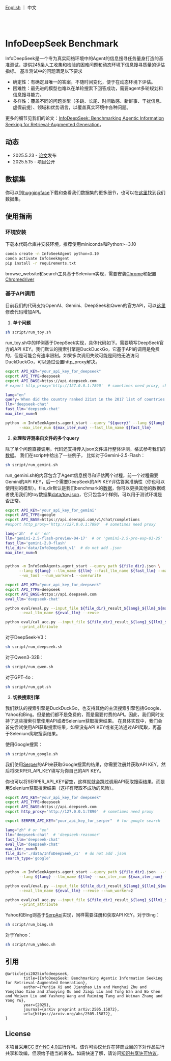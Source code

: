 <p align="left">
    <a href="README.md">English</a> ｜ 中文 
</p>
<br><br>

# InfoDeepSeek Benchmark

InfoDeepSeek是一个专为真实网络环境中的Agent的信息搜寻任务量身打造的基准测试，提供245条人工收集和检验的困难问题和动态环境下信息搜寻质量的评估指标。 基准测试中的问题满足以下要求
  * 确定性：有确定且唯一的答案，不随时间变化，便于在动态环境下评估。
  * 困难性：最先进的模型也难以在单轮搜索下回答成功，需要agent多轮规划和信息搜寻能力。
  * 多样性：覆盖不同的问题类型（多跳、长尾、时间敏感、新鲜事、干扰信息、虚假前提）、领域和优势语言，以覆盖真实环境中各种问题。

更多的细节见我们的论文：[InfoDeepSeek: Benchmarking Agentic Information
Seeking for Retrieval-Augmented Generation](https://arxiv.org/pdf/2505.15872)。


## 动态
* 2025.5.23 - [论文](https://arxiv.org/pdf/2505.15872)发布
* 2025.5.15 - 项目公开

## 数据集
你可以到[huggingface](https://huggingface.co/datasets/yoga334/InfoDeekSeek)下载和查看我们数据集的更多细节，也可以在[这里](data/InfoDeepSeek_v1.json)找到我们数据集。

## 使用指南

### 环境安装
下载本代码仓库并安装环境，推荐使用miniconda和Python>=3.10
 
```bash
conda create -n InfoSeekAgent python=3.10
conda activate InfoSeekAgent
pip install -r requirements.txt
```

browse_website和search工具基于Selenium实现，需要安装[Chrome](https://www.google.com/intl/en_uk/chrome/?brand=FKPE&ds_kid=43700081222624393&gad_source=1&gad_campaignid=22008060471&gbraid=0AAAAAoY3CA52gUGf-H4dvuNwzmdq8WrFA&gclid=CjwKCAjw_pDBBhBMEiwAmY02Nk6jhBuzZYteaKOJpBucORZe9ef2NhL8fxNXhfwvmmE1nchOmp_E8RoCcFoQAvD_BwE&gclsrc=aw.ds)和配置[Chromedriver](https://developer.chrome.com/docs/chromedriver/get-started)
### 基于API调用
目前我们的代码支持OpenAI、Gemini、DeepSeek和Qwen的官方API，可以[这里](InfoSeekAgents/llms/clients.py)修改代码增加API。

1. **单个问题**
```bash
sh script/run_toy.sh
```
run_toy.sh中的样例基于DeepSeek实现，具体代码如下。需要填写DeepSeek官方的API KEY。我们默认的搜索引擎是DuckDuckGo，它基于API的调用是免费的，但是可能会有速率限制。如果多次调用失败可能是网络无法访问DuckDuckGo，可以通过设置http_proxy解决。
```bash
export API_KEY="your_api_key_for_deepseek"
export API_TYPE=deepseek
export API_BASE=https://api.deepseek.com
# export http_proxy='http://127.0.0.1:7890'  # sometimes need proxy, change 7890 to your port.

lang="en"
query='When did the country ranked 221st in the 2017 list of countries and regions by population gain independence?'
llm='deepseek-chat'
fast_llm='deepseek-chat'
max_iter_num=5

python -m InfoSeekAgents.agent_start --query "${query}" --lang ${lang} --llm_name ${llm} \
      --max_iter_num ${max_iter_num} --fast_llm_name ${fast_llm}
```

2. **处理和评测来自文件的多个query**

除了单个问题直接调用，代码还支持传入json文件进行整体评测，格式参考我们的[数据](data/InfoDeepSeek_v1.json)。
我们在script中给出了一些例子， 比如对于Gemini-2.5-Flash：
```bash
sh script/run_gemini.sh
```
run_gemini.sh的内容包含了Agent信息搜寻和评估两个过程，前一个过程需要Gemini的API KEY，后一个需要DeepSeek的API KEY评估答案准确性（你也可以使用别的模型）。file_dir默认是我们benchmark的[数据](data/InfoDeepSeek_v1.json)，你可以更换其他的数据或者使用我们的toy数据集[data/toy.json](data/toy.json)，它只包含4个样例，可以用于测试环境是否正常。
```bash
export API_KEY='your_api_key_for_gemini'
export API_TYPE=google
export API_BASE=https://api.deerapi.com/v1/chat/completions
#export http_proxy='http://127.0.0.1:7890'  # sometimes need proxy

lang='zh'  # or 'en'
llm='gemini-2.5-flash-preview-04-17'  # or 'gemini-2.5-pro-exp-03-25'
fast_llm='gemini-2.0-flash'
file_dir='data/InfoDeepSeek_v1'  # do not add .json
max_iter_num=5


python -m InfoSeekAgents.agent_start --query_path ${file_dir}.json \
      --lang ${lang} --llm_name ${llm} --fast_llm_name ${fast_llm} --max_iter_num ${max_iter_num} \
      --wo_tool --num_worker=1 --overwrite

export API_KEY="your_api_key_for_deepseek"
export API_TYPE=deepseek
export API_BASE=https://api.deepseek.com
eval_llm='deepseek-chat'

python eval/eval.py --input_file ${file_dir}_result_${lang}_${llm}_${max_iter_num}_5_wotool_True_ddg.jsonl \
      --eval_llm_name ${eval_llm} --reuse

python eval/cal_acc.py --input_file ${file_dir}_result_${lang}_${llm}_${max_iter_num}_5_wotool_True_ddg_${eval_llm}_score.jsonl \
      --print_attribute

```

对于DeepSeek-V3：
```bash
sh script/run_deepseek.sh
```
对于Qwen3-32B：
```bash
sh script/run_qwen.sh
```
对于GPT-4o：
```bash
sh script/run_gpt.sh
```

3. **切换搜索引擎**

我们默认的搜索引擎是DuckDuckGo，也支持其他的主流搜索引擎包括Google、Yahoo和Bing。但是他们都不是免费的，而是需要付费的API。因此，我们同时支持了这些搜索引擎使用API或者Selenium获取搜索结果。 在具体实现中，我们会首先尝试使用API获取搜索结果，如果没有API KEY或者无法通过API爬取，再基于Selenium爬取搜索结果。

使用Google搜索：
```bash
sh script/run_google.sh
```
我们使用[Serper](https://serper.dev/)的API来获取Google搜索的结果，你需要注册并获取API KEY，然后将SERPER_API_KEY填写为你自己的API KEY。

你也可以将SERPER_API_KEY留空，这样就就会跳过调用API获取搜索结果，而是用Selenium获取搜索结果（这样有爬取不成功的风险）。

```bash
export API_KEY="your_api_key_for deepseek"
export API_TYPE=deepseek
export API_BASE=https://api.deepseek.com
export http_proxy='http://127.0.0.1:7890'  # sometimes need proxy

export SERPER_API_KEY="your_api_key_for_serper"  # for google search

lang="zh" # or "en"
llm='deepseek-chat'  # 'deepseek-reasoner'
fast_llm='deepseek-chat'
eval_llm='deepseek-chat'
max_iter_num=5
file_dir='./data/InfoDeepSeek_v1'  # do not add .json
search_type='google'


python -m InfoSeekAgents.agent_start --query_path ${file_dir}.json  --fast_llm_name ${fast_llm} \
      --lang ${lang} --llm_name ${llm} --max_iter_num ${max_iter_num} --wo_tool --num_worker=1 --search_type=${search_type} --overwrite

python eval/eval.py --input_file ${file_dir}_result_${lang}_${llm}_${max_iter_num}_5_wotool_True_${search_type}.jsonl \
      --eval_llm_name ${eval_llm} --reuse --num_worker=2

python eval/cal_acc.py --input_file ${file_dir}_result_${lang}_${llm}_${max_iter_num}_5_wotool_True_${search_type}_${eval_llm}_score.jsonl \
      --print_attribute


```

Yahoo和Bing则基于[SerpApi](https://serpapi.com/)实现，同样需要注册和获取API KEY。对于Bing：
```bash
sh script/run_bing.sh
```
对于Yahoo：
```bash
sh script/run_yahoo.sh
```

## 引用
```
@article{xi2025infodeepseek,
        title={InfoDeepSeek: Benchmarking Agentic Information Seeking for Retrieval-Augmented Generation},
        author={Yunjia Xi and Jianghao Lin and Menghui Zhu and Yongzhao Xiao and Zhuoying Ou and Jiaqi Liu and Tong Wan and Bo Chen and Weiwen Liu and Yasheng Wang and Ruiming Tang and Weinan Zhang and Yong Yu},
        year={2025},
        journal={arXiv preprint arXiv:2505.15872},
        url={https://arxiv.org/abs/2505.15872},
}
```

## License
本项目采用[CC BY-NC 4.0](LICENSE)进行许可。该许可协议允许在非商业目的下对作品进行共享和改编，但须给予适当的署名。如需快速了解，请访问[知识共享许可协议](https://creativecommons.org/licenses/by-nc/4.0/)。
